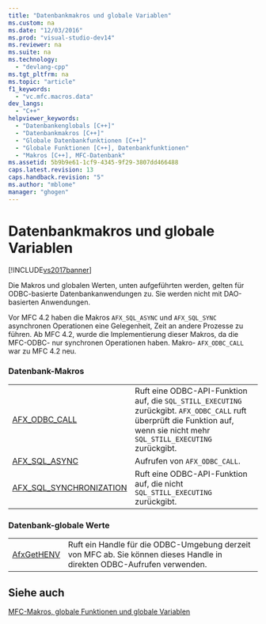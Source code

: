 ```yaml
---
title: "Datenbankmakros und globale Variablen"
ms.custom: na
ms.date: "12/03/2016"
ms.prod: "visual-studio-dev14"
ms.reviewer: na
ms.suite: na
ms.technology: 
  - "devlang-cpp"
ms.tgt_pltfrm: na
ms.topic: "article"
f1_keywords: 
  - "vc.mfc.macros.data"
dev_langs: 
  - "C++"
helpviewer_keywords: 
  - "Datenbankenglobals [C++]"
  - "Datenbankmakros [C++]"
  - "Globale Datenbankfunktionen [C++]"
  - "Globale Funktionen [C++], Datenbankfunktionen"
  - "Makros [C++], MFC-Datenbank"
ms.assetid: 5b9b9e61-1cf9-4345-9f29-3807dd466488
caps.latest.revision: 13
caps.handback.revision: "5"
ms.author: "mblome"
manager: "ghogen"
---
```

# Datenbankmakros und globale Variablen
[!INCLUDE[vs2017banner](../../assembler/inline/includes/vs2017banner.md)]

Die Makros und globalen Werten, unten aufgeführten werden, gelten für ODBC\-basierte Datenbankanwendungen zu.  Sie werden nicht mit DAO\-basierten Anwendungen.  
  
 Vor MFC 4.2 haben die Makros `AFX_SQL_ASYNC` und `AFX_SQL_SYNC` asynchronen Operationen eine Gelegenheit, Zeit an andere Prozesse zu führen.  Ab MFC 4.2, wurde die Implementierung dieser Makros, da die MFC\-ODBC\- nur synchronen Operationen haben.  Makro\- `AFX_ODBC_CALL` war zu MFC 4.2 neu.  
  
### Datenbank\-Makros  
  
|||  
|-|-|  
|[AFX\_ODBC\_CALL](../Topic/AFX_ODBC_CALL.md)|Ruft eine ODBC\-API\-Funktion auf, die `SQL_STILL_EXECUTING` zurückgibt.  `AFX_ODBC_CALL` ruft überprüft die Funktion auf, wenn sie nicht mehr `SQL_STILL_EXECUTING` zurückgibt.|  
|[AFX\_SQL\_ASYNC](../Topic/AFX_SQL_ASYNC.md)|Aufrufen von `AFX_ODBC_CALL`.|  
|[AFX\_SQL\_SYNCHRONIZATION](../Topic/AFX_SQL_SYNC.md)|Ruft eine ODBC\-API\-Funktion auf, die nicht `SQL_STILL_EXECUTING` zurückgibt.|  
  
### Datenbank\-globale Werte  
  
|||  
|-|-|  
|[AfxGetHENV](../Topic/AfxGetHENV.md)|Ruft ein Handle für die ODBC\-Umgebung derzeit von MFC ab.  Sie können dieses Handle in direkten ODBC\-Aufrufen verwenden.|  
  
## Siehe auch  
 [MFC\-Makros, globale Funktionen und globale Variablen](../../mfc/reference/mfc-macros-and-globals.md)